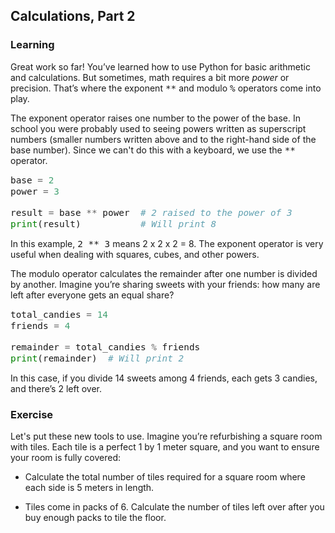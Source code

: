 <style>
code, pre {
  font-size: 0.9rem;
}
</style>

## Calculations, Part 2

### Learning
Great work so far! You’ve learned how to use Python for basic arithmetic and calculations. But sometimes, math requires a bit more *power* or precision. That’s where the exponent ```**``` and modulo ```%``` operators come into play.

The exponent operator raises one number to the power of the base. In school you were probably used to seeing powers written as superscript numbers (smaller numbers written above and to the right-hand side of the base number). Since we can't do this with a keyboard, we use the ```**``` operator.

```python
base = 2
power = 3

result = base ** power  # 2 raised to the power of 3
print(result)           # Will print 8
```
In this example, ```2 ** 3``` means 2 x 2 x 2 = 8. The exponent operator is very useful when dealing with squares, cubes, and other powers.

The modulo operator calculates the remainder after one number is divided by another. Imagine you’re sharing sweets with your friends: how many are left after everyone gets an equal share?

```python
total_candies = 14
friends = 4

remainder = total_candies % friends
print(remainder)  # Will print 2
```

In this case, if you divide 14 sweets among 4 friends, each gets 3 candies, and there’s 2 left over.

### Exercise
Let's put these new tools to use. Imagine you’re refurbishing a square room with tiles. Each tile is a perfect 1 by 1 meter square, and you want to ensure your room is fully covered:

- Calculate the total number of tiles required for a square room where each side is 5 meters in length.

- Tiles come in packs of 6. Calculate the number of tiles left over after you buy enough packs to tile the floor.